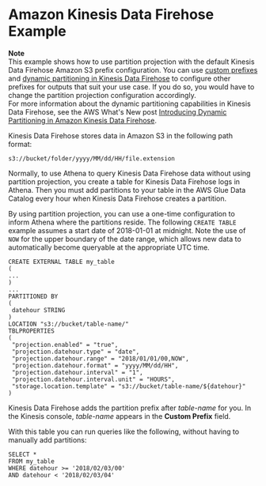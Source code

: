 # Amazon Kinesis Data Firehose Example<a name="partition-projection-kinesis-firehose-example"></a>

**Note**  
This example shows how to use partition projection with the default Kinesis Data Firehose Amazon S3 prefix configuration\. You can use [custom prefixes](https://docs.aws.amazon.com/firehose/latest/dev/s3-prefixes.html) and [dynamic partitioning in Kinesis Data Firehose](https://docs.aws.amazon.com/firehose/latest/dev/dynamic-partitioning.html) to configure other prefixes for outputs that suit your use case\. If you do so, you would have to change the partition projection configuration accordingly\.   
For more information about the dynamic partitioning capabilities in Kinesis Data Firehose, see the AWS What's New post [Introducing Dynamic Partitioning in Amazon Kinesis Data Firehose](http://aws.amazon.com/about-aws/whats-new/2021/08/introducing-dynamic-partitioning-amazon-kinesis-data-firehose/)\.

Kinesis Data Firehose stores data in Amazon S3 in the following path format:

```
s3://bucket/folder/yyyy/MM/dd/HH/file.extension
```

Normally, to use Athena to query Kinesis Data Firehose data without using partition projection, you create a table for Kinesis Data Firehose logs in Athena\. Then you must add partitions to your table in the AWS Glue Data Catalog every hour when Kinesis Data Firehose creates a partition\.

By using partition projection, you can use a one\-time configuration to inform Athena where the partitions reside\. The following `CREATE TABLE` example assumes a start date of 2018\-01\-01 at midnight\. Note the use of `NOW` for the upper boundary of the date range, which allows new data to automatically become queryable at the appropriate UTC time\. 

```
CREATE EXTERNAL TABLE my_table
(
...
)
...
PARTITIONED BY
(
 datehour STRING
)
LOCATION "s3://bucket/table-name/"
TBLPROPERTIES
(
 "projection.enabled" = "true",
 "projection.datehour.type" = "date",
 "projection.datehour.range" = "2018/01/01/00,NOW",
 "projection.datehour.format" = "yyyy/MM/dd/HH",
 "projection.datehour.interval" = "1",
 "projection.datehour.interval.unit" = "HOURS",
 "storage.location.template" = "s3://bucket/table-name/${datehour}"
)
```

Kinesis Data Firehose adds the partition prefix after *table\-name* for you\. In the Kinesis console, *table\-name* appears in the **Custom Prefix** field\.

With this table you can run queries like the following, without having to manually add partitions:

```
SELECT *
FROM my_table
WHERE datehour >= '2018/02/03/00'
AND datehour < '2018/02/03/04'
```